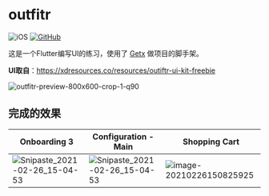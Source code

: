 # outfitr

![iOS](https://img.shields.io/badge/iOS-13%20-blue)
[![GitHub](https://img.shields.io/github/stars/livinglist/Churu?style=social)](https://img.shields.io/github/stars/livinglist/Churu?style=social)



这是一个Flutter编写UI的练习，使用了 [Getx](https://github.com/jonataslaw/getx/blob/master/README.zh-cn.md) 做项目的脚手架。



**UI取自**：https://xdresources.co/resources/outiftr-ui-kit-freebie



![outfitr-preview-800x600-crop-1-q90](https://user-images.githubusercontent.com/372910/109272793-51ca6b80-784c-11eb-8c38-d206d4a0962d.png)



## 完成的效果



| Onboarding 3                                                 | Configuration - Main                                         | Shopping Cart                                                |
| ------------------------------------------------------------ | ------------------------------------------------------------ | ------------------------------------------------------------ |
| ![Snipaste_2021-02-26_15-04-53](https://user-images.githubusercontent.com/372910/109272709-38292400-784c-11eb-82c6-4b1b6b096ec1.png)  | ![Snipaste_2021-02-26_15-04-53](https://user-images.githubusercontent.com/372910/109272703-365f6080-784c-11eb-9fbb-98b5deaf7edc.png) | ![image-20210226150825925](https://user-images.githubusercontent.com/372910/109272682-319aac80-784c-11eb-84b6-faa4094652a7.png)|



